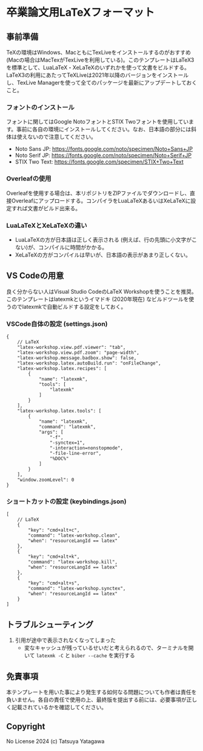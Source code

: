 卒業論文用LaTeXフォーマット
===========================

事前準備
---------

TeXの環境はWindows、MacともにTexLiveをインストールするのがおすすめ (Macの場合はMacTexがTexLiveを利用している)。このテンプレートはLaTeX3を標準として、LuaLaTeX・XeLaTeXのいずれかを使って文書をビルドする。
LaTeX3の利用にあたってTeXLiveは2021年以降のバージョンをインストールし、TexLive Managerを使って全てのパッケージを最新にアップデートしておくこと。

### フォントのインストール

フォントに関してはGoogle NotoフォントとSTIX Twoフォントを使用しています。事前に各自の環境にインストールしてください。なお、日本語の部分には斜体は使えないので注意してください。

- Noto Sans JP: <https://fonts.google.com/noto/specimen/Noto+Sans+JP>
- Noto Serif JP: <https://fonts.google.com/noto/specimen/Noto+Serif+JP>
- STIX Two Text: <https://fonts.google.com/specimen/STIX+Two+Text>

### Overleafの使用

Overleafを使用する場合は、本リポジトリをZIPファイルでダウンロードし、直接Overleafにアップロードする。コンパイラをLuaLaTeXあるいはXeLaTeXに設定すれば文書がビルド出来る。

### LuaLaTeXとXeLaTeXの違い

- LuaLaTeXの方が日本語は正しく表示される (例えば、行の先頭に小文字がこない)が、コンパイルに時間がかかる。
- XeLaTeXの方がコンパイルは早いが、日本語の表示があまり正しくない。

VS Codeの用意
-------------

良く分からない人はVisual Studio CodeのLaTeX Workshopを使うことを推奨。
このテンプレートはlatexmkというイマドキ (2020年現在) なビルドツールを使うのでlatexmkで自動ビルドする設定をしておく。

### VSCode自体の設定 (settings.json)

```jsonc
{
    // LaTeX
    "latex-workshop.view.pdf.viewer": "tab",
    "latex-workshop.view.pdf.zoom": "page-width",
    "latex-workshop.message.badbox.show": false,
    "latex-workshop.latex.autoBuild.run": "onFileChange",
    "latex-workshop.latex.recipes": [
        {
            "name": "latexmk",
            "tools": [
                "latexmk"
            ]
        }
    ],
    "latex-workshop.latex.tools": [
        {
            "name": "latexmk",
            "command": "latexmk",
            "args": [
                "-f",
                "-synctex=1",
                "-interaction=nonstopmode",
                "-file-line-error",
                "%DOC%"
            ]
        }
    ],
    "window.zoomLevel": 0
}
```

### ショートカットの設定 (keybindings.json)

```jsonc
[
    // LaTeX
    {
        "key": "cmd+alt+c",
        "command": "latex-workshop.clean",
        "when": "resourceLangId == latex"
    },
    {
        "key": "cmd+alt+k",
        "command": "latex-workshop.kill",
        "when": "resourceLangId == latex"
    },
    {
        "key": "cmd+alt+s",
        "command": "latex-workshop.synctex",
        "when": "resourceLangId == latex"
    }
]
```

トラブルシューティング
----------------------

1. 引用が途中で表示されなくなってしまった
    - 変なキャッシュが残っているせいだと考えられるので、ターミナルを開いて `latexmk -C` と `biber --cache` を実行する

免責事項
--------

本テンプレートを用いた事により発生する如何なる問題についても作者は責任を負いません。各自の責任で使用の上、最終版を提出する前には、必要事項が正しく記載されているかを確認してください。

Copyright
---------

No License 2024 (c) Tatsuya Yatagawa
